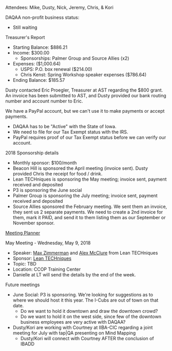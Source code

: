 Attendees: Mike, Dusty, Nick, Jeremy, Chris, & Kori

DAQAA non-profit business status: 
  - Still waiting

Treasurer's Report
- Starting Balance: $886.21
- Income: $300.00
  - Sponsorships: Palmer Group and Source Allies (x2)
- Expenses: ($1,000.64)
  - USPS: P.O. box renewal ($214.00)
  - Chris Kenst: Spring Workshop speaker expenses ($786.64)
- Ending Balance: $185.57
  
Dusty contacted Eric Proegler, Treasurer at AST regarding the $800 grant. An invoice has been submitted to AST, and Dusty provided our bank routing number and account number to Eric.

We have a PayPal account, but we can't use it to make payments or accept payments.
- DAQAA has to be "Active" with the State of Iowa.
- We need to file for our Tax Exempt status with the IRS.
- PayPal requires proof of our Tax Exempt status before we can verify our account.

2018 Sponsorship details
- Monthly sponsor: $100/month
- Beacon Hill is sponsored the April meeting (invoice sent). Dusty provided Chris the receipt for food / drink.
- Lean TECHniques is sponsoring the May meeting; invoice sent, payment received and deposited
- P3 is sponsoring the June social
- Palmer Group is sponsoring the July meeting; invoice sent, payment received and deposited
- Source Allies sponsored the February meeting. We sent them an invoice, they sent us 2 separate payments. We need to create a 2nd invoice for them, mark it PAID, and send it to them listing them as our September or November sponsor.

[Meeting Planner](https://docs.google.com/spreadsheets/d/1qY6O5bR5MWBwRZ-iIOG0dUWdoj8bld_chOMgfkDfrik/edit?usp=sharing)

May Meeting - Wednesday, May 9, 2018
- Speaker: [Max Zimmerman](https://www.linkedin.com/in/max-zimmerman-15aa60b7/) and [Alex McClure](https://www.linkedin.com/in/alex-mcclure-64514151/) from Lean TECHniques
- Sponsor: [Lean TECHniques](http://www.leantechniques.co/)
- Topic: TBD
- Location: CCOP Training Center
- Danielle at LT will send the details by the end of the week.
  
Future meetings
- June Social: P3 is sponsoring. We're looking for suggestions as to where we should host it this year. The I-Cubs are out of town on that date.
  - Do we want to hold it downtown and draw the downtown crowd?
  - Do we want to hold it on the west side, since few of the downtown business employees are very active with DAQAA?
- Dusty/Kori are working with Courtney at IIBA-CIC regarding a joint meeting for July with tap|QA presenting on Mind Mapping
  - Dusty/Kori will connect with Courtney AFTER the conclusion of IBADD
